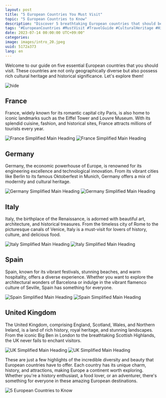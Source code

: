 ```yaml
---
layout: post
title: "5 European Countries You Must Visit"
topic: "5 European Countries to Know"
description: "Discover 5 breathtaking European countries that should be on your travel list. Explore France, Germany, Italy, Spain, and the United Kingdom! #Europe #Travel #France #Germany #Italy #Spain #UK"
tags: "#EuropeanCountries #MustVisit #TravelGuide #CulturalHeritage #HistoricalSignificance"
date: 2023-07-14 00:00:00 UTC+09:00"
categories: 
image: images/intro_20.jpeg
uuid: 5172a373
lang: en
---
```


Welcome to our guide on five essential European countries that you should visit. These countries are not only geographically diverse but also possess rich cultural heritage and historical significance. Let's explore them!

![hide](images/intro_20.jpeg)


## France
France, widely known for its romantic capital city Paris, is also home to iconic landmarks such as the Eiffel Tower and Louvre Museum. With its splendid cuisine, fashion, and historical sites, France attracts millions of tourists every year.

![France Simplified Main Heading](images/main1_16.jpg)
![France Simplified Main Heading](images/main1_15.jpg)


## Germany
Germany, the economic powerhouse of Europe, is renowned for its engineering excellence and technological innovation. From its vibrant cities like Berlin to its famous Oktoberfest in Munich, Germany offers a mix of modernity and cultural heritage.

![Germany Simplified Main Heading](images/main2_23.jpg)
![Germany Simplified Main Heading](images/main2_22.jpg)


## Italy
Italy, the birthplace of the Renaissance, is adorned with beautiful art, architecture, and historical treasures. From the timeless city of Rome to the picturesque canals of Venice, Italy is a must-visit for lovers of history, culture, and delicious food.

![Italy Simplified Main Heading](images/main3_8.jpg)
![Italy Simplified Main Heading](images/main3_7.jpg)


## Spain
Spain, known for its vibrant festivals, stunning beaches, and warm hospitality, offers a diverse experience. Whether you want to explore the architectural wonders of Barcelona or indulge in the vibrant flamenco culture of Seville, Spain has something for everyone.

![Spain Simplified Main Heading](images/main4_9.jpg)
![Spain Simplified Main Heading](images/main4_8.jpg)


## United Kingdom
The United Kingdom, comprising England, Scotland, Wales, and Northern Ireland, is a land of rich history, royal heritage, and stunning landscapes. From the iconic Big Ben in London to the breathtaking Scottish Highlands, the UK never fails to enchant visitors.

![UK Simplified Main Heading](images/main5_8.png)
![UK Simplified Main Heading](images/main5_7.jpg)




These are just a few highlights of the incredible diversity and beauty that European countries have to offer. Each country has its unique charm, history, and attractions, making Europe a continent worth exploring. Whether you're a history enthusiast, a food lover, or an adventurer, there's something for everyone in these amazing European destinations.

![5 European Countries to Know](images/intro_19.jpg)
